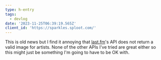 ```yaml
---
type: h-entry
tags:
  - devlog
date: '2023-11-25T06:39:19.565Z'
client_id: 'https://sparkles.sploot.com/'
---
```

This is old news but I find it annoying that [last.fm](https://www.last.fm/api)'s API does not return a valid image for artists. None of the other APIs I've tried are great either so this might just be something I'm going to have to be OK with.
